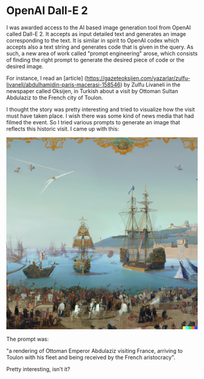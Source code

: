 # OpenAI Dall-E 2

I was awarded access to the AI based image generation tool from OpenAI called Dall-E 2. 
It accepts as input detailed text and generates an image corresponding to the text. 
It is similar in spirit to OpenAI codex which accepts also a text string and generates code that is given in the query. 
As such, a new area of work called "prompt engineering" arose, which consists of finding the right prompt to generate the desired piece of code or the desired image.

For instance, I read an [article] (https://gazeteoksijen.com/yazarlar/zulfu-livaneli/abdulhamidin-paris-macerasi-158546) by Zulfu Livaneli in the newspaper called Oksijen, in Turkish about a visit by Ottoman Sultan Abdulaziz to the French city of Toulon.

I thought the story was pretty interesting and tried to visualize how the visit must have taken place. I wish there was some kind of news media that had filmed the event. 
So I tried various prompts to generate an image that reflects this historic visit. 
I came up with this:

![Dall-e 2 illustration](../images/figure1.png)

The prompt was:

"a rendering of Ottoman Emperor Abdulaziz visiting France, arriving to Toulon with his fleet and being received by the French aristocracy".

Pretty interesting, isn't it?
